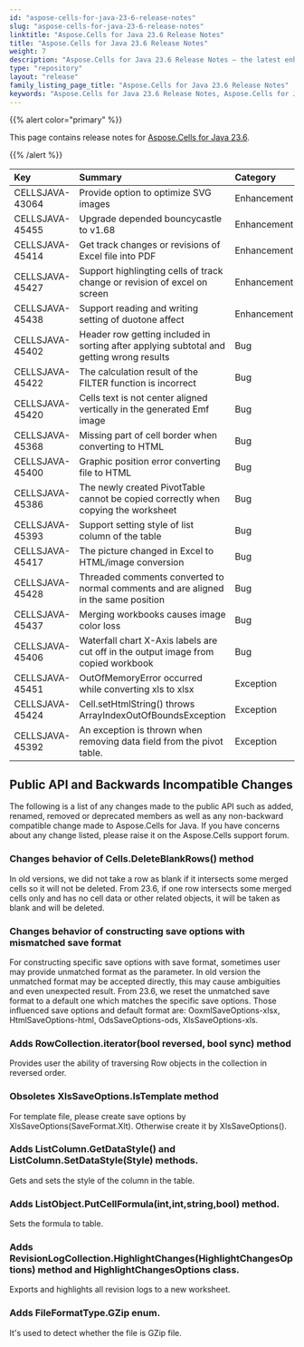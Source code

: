 ```yaml
---
id: "aspose-cells-for-java-23-6-release-notes"
slug: "aspose-cells-for-java-23-6-release-notes"
linktitle: "Aspose.Cells for Java 23.6 Release Notes"
title: "Aspose.Cells for Java 23.6 Release Notes"
weight: 7
description: "Aspose.Cells for Java 23.6 Release Notes – the latest enhancements, new features, and fixes."
type: "repository"
layout: "release"
family_listing_page_title: "Aspose.Cells for Java 23.6 Release Notes"
keywords: "Aspose.Cells for Java 23.6 Release Notes, Aspose.Cells for Java 23.6 updates and fixes"
---
```


{{% alert color="primary" %}}

This page contains release notes for [Aspose.Cells for Java 23.6](https://releases.aspose.com/cells/java/23-6/).

{{% /alert %}}

|**Key**|**Summary**|**Category**|
| :- | :- | :- |
|CELLSJAVA-43064|Provide option to optimize SVG images |Enhancement
|CELLSJAVA-45455|Upgrade depended bouncycastle to v1.68|Enhancement
|CELLSJAVA-45414|Get track changes or revisions of Excel file into PDF|Enhancement
|CELLSJAVA-45427|Support highlingting cells of track change or revision of excel on screen|Enhancement
|CELLSJAVA-45438|Support reading and writing setting of duotone affect|Enhancement
|CELLSJAVA-45402|Header row getting included in sorting after applying subtotal and getting wrong results|Bug
|CELLSJAVA-45422|The calculation result of the FILTER function is incorrect|Bug
|CELLSJAVA-45420|Cells text is not center aligned vertically in the generated Emf image|Bug
|CELLSJAVA-45368|Missing part of cell border when converting to HTML|Bug
|CELLSJAVA-45400|Graphic position error converting file to HTML|Bug
|CELLSJAVA-45386|The newly created PivotTable cannot be copied correctly when copying the worksheet|Bug
|CELLSJAVA-45393|Support setting style of list column of the table|Bug
|CELLSJAVA-45417|The picture changed in Excel to HTML/image conversion|Bug
|CELLSJAVA-45428|Threaded comments converted to normal comments and are aligned in the same position|Bug
|CELLSJAVA-45437|Merging workbooks causes image color loss|Bug
|CELLSJAVA-45406|Waterfall chart X-Axis labels are cut off in the output image from copied workbook|Bug
|CELLSJAVA-45451|OutOfMemoryError occurred while converting xls to xlsx|Exception
|CELLSJAVA-45424|Cell.setHtmlString() throws ArrayIndexOutOfBoundsException|Exception
|CELLSJAVA-45392|An exception is thrown when removing data field from the pivot table.|Exception

## **Public API and Backwards Incompatible Changes**

The following is a list of any changes made to the public API such as added, renamed, removed or deprecated members as well as any non-backward compatible change made to Aspose.Cells for Java. If you have concerns about any change listed, please raise it on the Aspose.Cells support forum.

### **Changes behavior of Cells.DeleteBlankRows() method**

In old versions, we did not take a row as blank if it intersects some merged cells so it will not be deleted. From 23.6, if one row intersects some merged cells only and has no cell data or other related objects, it will be taken as blank and will be deleted.

### **Changes behavior of constructing save options with mismatched save format**

For constructing specific save options with save format, sometimes user may provide unmatched format as the parameter. In old version the unmatched format may be accepted directly, this may cause ambiguities and even unexpected result. From 23.6, we reset the unmatched save format to a default one which matches the specific save options. Those influenced save options and default format are: OoxmlSaveOptions-xlsx, HtmlSaveOptions-html, OdsSaveOptions-ods, XlsSaveOptions-xls.

### **Adds RowCollection.iterator(bool reversed, bool sync) method**

Provides user the ability of traversing Row objects in the collection in reversed order.

### **Obsoletes XlsSaveOptions.IsTemplate method**

For template file, please create save options by XlsSaveOptions(SaveFormat.Xlt). Otherwise create it by XlsSaveOptions().

### **Adds ListColumn.GetDataStyle() and ListColumn.SetDataStyle(Style) methods.**

Gets and sets the style of the column in the table.

### **Adds ListObject.PutCellFormula(int,int,string,bool) method.**

Sets the formula to table.

### **Adds RevisionLogCollection.HighlightChanges(HighlightChangesOptions) method and HighlightChangesOptions class.**

Exports and highlights all revision logs to a new worksheet.

### **Adds FileFormatType.GZip enum.**

It's used to detect whether the file is GZip file.